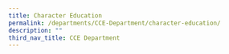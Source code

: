 ```yaml
---
title: Character Education
permalink: /departments/CCE-Department/character-education/
description: ""
third_nav_title: CCE Department
---
```


